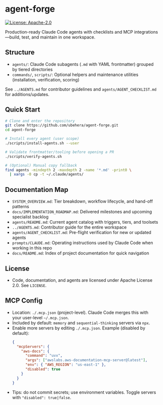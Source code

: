 # agent-forge

[![License: Apache-2.0](https://img.shields.io/badge/License-Apache_2.0-blue.svg)](http://www.apache.org/licenses/LICENSE-2.0)

Production-ready Claude Code agents with checklists and MCP integrations—build, test, and maintain in one workspace.

## Structure
- `agents/`: Claude Code subagents (`.md` with YAML frontmatter) grouped by tiered directories
- `commands/`, `scripts/`: Optional helpers and maintenance utilities (installation, verification, scoring)

See `../AGENTS.md` for contributor guidelines and `agents/AGENT_CHECKLIST.md` for additions/updates.

## Quick Start
```bash
# Clone and enter the repository
git clone https://github.com/ubehera/agent-forge.git
cd agent-forge

# Install every agent (user scope)
./scripts/install-agents.sh --user

# Validate frontmatter/tooling before opening a PR
./scripts/verify-agents.sh

# (Optional) Manual copy fallback
find agents -mindepth 2 -maxdepth 2 -name '*.md' -print0 \
  | xargs -0 cp -t ~/.claude/agents/
```

## Documentation Map
- `SYSTEM_OVERVIEW.md`: Tier breakdown, workflow lifecycle, and hand-off patterns
- `docs/IMPLEMENTATION_ROADMAP.md`: Delivered milestones and upcoming specialist backlog
- `agents/README.md`: Current agent catalog with triggers, tiers, and toolsets
- `../AGENTS.md`: Contributor guide for the entire workspace
- `agents/AGENT_CHECKLIST.md`: Pre-flight verification for new or updated agents
- `prompts/CLAUDE.md`: Operating instructions used by Claude Code when working in this repo
- `docs/README.md`: Index of project documentation for quick navigation

## License
- Code, documentation, and agents are licensed under Apache License 2.0. See `LICENSE`.

## MCP Config
- Location: `./.mcp.json` (project-level). Claude Code merges this with your user-level `~/.mcp.json`.
- Included by default: `memory` and `sequential-thinking` servers via `npx`.
- Enable more servers by editing `./.mcp.json`. Example (disabled by default):
  ```json
  {
    "mcpServers": {
      "aws-docs": {
        "command": "uvx",
        "args": ["awslabs.aws-documentation-mcp-server@latest"],
        "env": { "AWS_REGION": "us-east-1" },
        "disabled": true
      }
    }
  }
  ```
- Tips: do not commit secrets; use environment variables. Toggle servers with `"disabled": true|false`.
